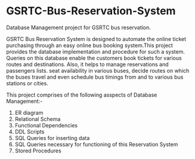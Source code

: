 # GSRTC-Bus-Reservation-System

Database Management project for GSRTC bus reservation.

GSRTC Bus Reservation System is designed to automate the online ticket purchasing through an easy online bus booking system.This project provides the database implementation and procedure for such a system. Queries on this database enable the customers book tickets for various routes and destinations. Also, it helps to manage reservations and passengers lists. seat availability in various buses, decide routes on which the buses travel and even schedule bus timings from and to various bus stations or cities. 

This project comprises of the following asspects of Database Management:-
1. ER diagram
2. Relational Schema
3. Functional Dependencies
4. DDL Scripts 
5. SQL Queries for inserting data
6. SQL Queries necessary for functioning of this Reservation System
7. Stored Procedures
